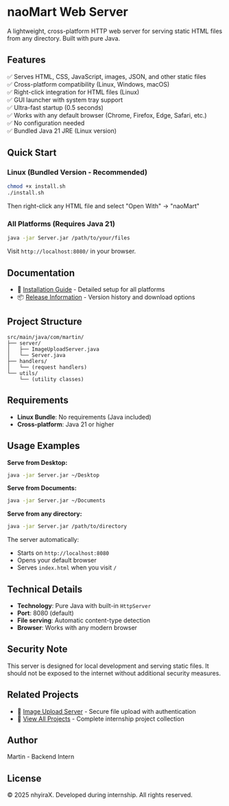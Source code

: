 # naoMart Web Server

A lightweight, cross-platform HTTP web server for serving static HTML files from any directory. Built with pure Java.

## Features

✅ Serves HTML, CSS, JavaScript, images, JSON, and other static files  
✅ Cross-platform compatibility (Linux, Windows, macOS)  
✅ Right-click integration for HTML files (Linux)  
✅ GUI launcher with system tray support  
✅ Ultra-fast startup (0.5 seconds)  
✅ Works with any default browser (Chrome, Firefox, Edge, Safari, etc.)  
✅ No configuration needed  
✅ Bundled Java 21 JRE (Linux version)

## Quick Start

### Linux (Bundled Version - Recommended)
```bash
chmod +x install.sh
./install.sh
```

Then right-click any HTML file and select "Open With" → "naoMart"

### All Platforms (Requires Java 21)
```bash
java -jar Server.jar /path/to/your/files
```

Visit `http://localhost:8080/` in your browser.

## Documentation

- 📖 [Installation Guide](INSTALL.md) - Detailed setup for all platforms
- 📦 [Release Information](README-RELEASES.md) - Version history and download options

## Project Structure
```
src/main/java/com/martin/
├── server/
│   ├── ImageUploadServer.java
│   └── Server.java
├── handlers/
│   └── (request handlers)
└── utils/
    └── (utility classes)
```

## Requirements

- **Linux Bundle**: No requirements (Java included)
- **Cross-platform**: Java 21 or higher

## Usage Examples

**Serve from Desktop:**
```bash
java -jar Server.jar ~/Desktop
```

**Serve from Documents:**
```bash
java -jar Server.jar ~/Documents
```

**Serve from any directory:**
```bash
java -jar Server.jar /path/to/directory
```

The server automatically:
- Starts on `http://localhost:8080`
- Opens your default browser
- Serves `index.html` when you visit `/`

## Technical Details

- **Technology**: Pure Java with built-in `HttpServer`
- **Port**: 8080 (default)
- **File serving**: Automatic content-type detection
- **Browser**: Works with any modern browser

## Security Note

This server is designed for local development and serving static files. It should not be exposed to the internet without additional security measures.

## Related Projects

- 📁 [Image Upload Server](../Project2-ImageUploader) - Secure file upload with authentication
- 📁 [View All Projects](../) - Complete internship project collection

## Author

Martin - Backend Intern

## License

© 2025 nhyiraX. Developed during internship. All rights reserved.
